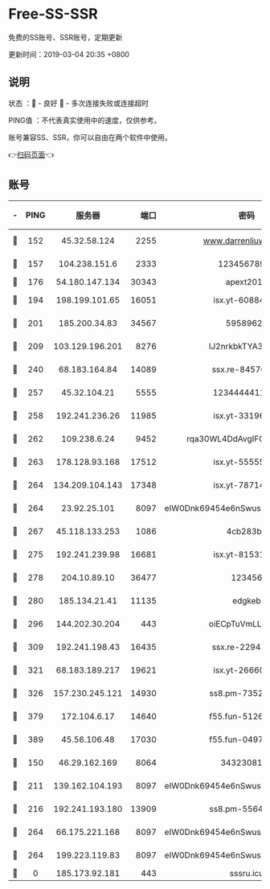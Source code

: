 # Free-SS-SSR

免费的SS账号、SSR账号，定期更新

更新时间：2019-03-04 20:35 +0800

## 说明

状态     ：🙂 - 良好 🙁 - 多次连接失败或连接超时

PING值   ：不代表真实使用中的速度，仅供参考。

账号兼容SS、SSR，你可以自由在两个软件中使用。

👉[扫码页面](https://liesauer.github.io/free-ss-ssr.github.io/)👈

## 账号

|-|PING|服务器|端口|密码|加密方式|区域|
|:----:|:----:|:-----:|-----:|:----:|:----:|:----:|
|🙂|152|45.32.58.124|2255|www.darrenliuwei.com|aes-256-cfb|JP|
|🙂|157|104.238.151.6|2333|12345678900|aes-256-cfb|JP|
|🙂|176|54.180.147.134|30343|apext2019|chacha20|KR|
|🙂|194|198.199.101.65|16051|isx.yt-60884333|aes-256-cfb|US|
|🙂|201|185.200.34.83|34567|59589627|aes-256-cfb|US|
|🙂|209|103.129.196.201|8276|lJ2nrkbkTYA30wv0|aes-256-cfb|US|
|🙂|240|68.183.164.84|14089|ssx.re-84576345|aes-256-cfb|US|
|🙂|257|45.32.104.21|5555|1234444411111|aes-256-cfb|SG|
|🙂|258|192.241.236.26|11985|isx.yt-33196009|aes-256-cfb|US|
|🙂|262|109.238.6.24|9452|rqa30WL4DdAvgIFG6Fs3znzTa|aes-256-cfb|FR|
|🙂|263|178.128.93.168|17512|isx.yt-55555865|aes-256-cfb|SG|
|🙂|264|134.209.104.143|17348|isx.yt-78714396|aes-256-cfb|SG|
|🙂|264|23.92.25.101|8097|eIW0Dnk69454e6nSwuspv9DmS201tQ0D|aes-256-cfb|US|
|🙂|267|45.118.133.253|1086|4cb283b8|aes-256-cfb|SG|
|🙂|275|192.241.239.98|16681|isx.yt-81531796|aes-256-cfb|US|
|🙂|278|204.10.89.10|36477|123456|aes-256-cfb|US|
|🙂|280|185.134.21.41|11135|edgkeb|aes-256-cfb|GB|
|🙂|296|144.202.30.204|443|oiECpTuVmLLxk4Ts|aes-256-cfb|US|
|🙂|309|192.241.198.43|16435|ssx.re-22943266|aes-256-cfb|US|
|🙂|321|68.183.189.217|19621|isx.yt-26660218|aes-256-cfb|SG|
|🙂|326|157.230.245.121|14930|ss8.pm-73529175|aes-256-cfb|SG|
|🙂|379|172.104.6.17|14640|f55.fun-51267758|aes-256-cfb|US|
|🙂|389|45.56.106.48|17030|f55.fun-04977203|aes-256-cfb|US|
|🙂|150|46.29.162.169|8064|3432308177|aes-256-cfb|RU|
|🙂|211|139.162.104.193|8097|eIW0Dnk69454e6nSwuspv9DmS201tQ0D|aes-256-cfb|JP|
|🙂|216|192.241.193.180|13909|ss8.pm-55642212|aes-256-cfb|US|
|🙂|264|66.175.221.168|8097|eIW0Dnk69454e6nSwuspv9DmS201tQ0D|aes-256-cfb|US|
|🙂|264|199.223.119.83|8097|eIW0Dnk69454e6nSwuspv9DmS201tQ0D|aes-256-cfb|US|
|🙁|0|185.173.92.181|443|sssru.icu|rc4-md5|RU|
